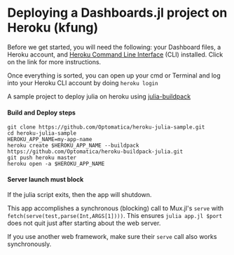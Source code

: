 # Deploying a Dashboards.jl project on Heroku (kfung)

Before we get started, you will need the following: your Dashboard files, a Heroku account, and [Heroku Command Line Interface](https://devcenter.heroku.com/articles/heroku-cli#download-and-install) (CLI) installed. Click on the link for more instructions.

Once everything is sorted, you can open up your cmd or Terminal and log into your Heroku CLI account by doing `heroku login`

A sample project to deploy julia on heroku using [julia-buildpack](https://github.com/Optomatica/heroku-buildpack-julia)

#### Build and Deploy steps
```
git clone https://github.com/Optomatica/heroku-julia-sample.git
cd heroku-julia-sample
HEROKU_APP_NAME=my-app-name
heroku create $HEROKU_APP_NAME --buildpack https://github.com/Optomatica/heroku-buildpack-julia.git
git push heroku master
heroku open -a $HEROKU_APP_NAME
```

#### Server launch must block

If the julia script exits, then the app will shutdown.

This app accomplishes a synchronous (blocking) call to Mux.jl's `serve` with `fetch(serve(test,parse(Int,ARGS[1])))`. This ensures `julia app.jl $port` does not quit just after starting about the web server.

If you use another web framework, make sure their `serve` call also works synchronously.
